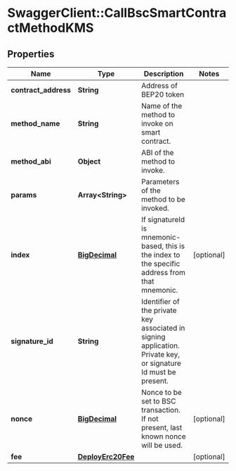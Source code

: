 # SwaggerClient::CallBscSmartContractMethodKMS

## Properties
Name | Type | Description | Notes
------------ | ------------- | ------------- | -------------
**contract_address** | **String** | Address of BEP20 token | 
**method_name** | **String** | Name of the method to invoke on smart contract. | 
**method_abi** | **Object** | ABI of the method to invoke. | 
**params** | **Array&lt;String&gt;** | Parameters of the method to be invoked. | 
**index** | [**BigDecimal**](BigDecimal.md) | If signatureId is mnemonic-based, this is the index to the specific address from that mnemonic. | [optional] 
**signature_id** | **String** | Identifier of the private key associated in signing application. Private key, or signature Id must be present. | 
**nonce** | [**BigDecimal**](BigDecimal.md) | Nonce to be set to BSC transaction. If not present, last known nonce will be used. | [optional] 
**fee** | [**DeployErc20Fee**](DeployErc20Fee.md) |  | [optional] 

